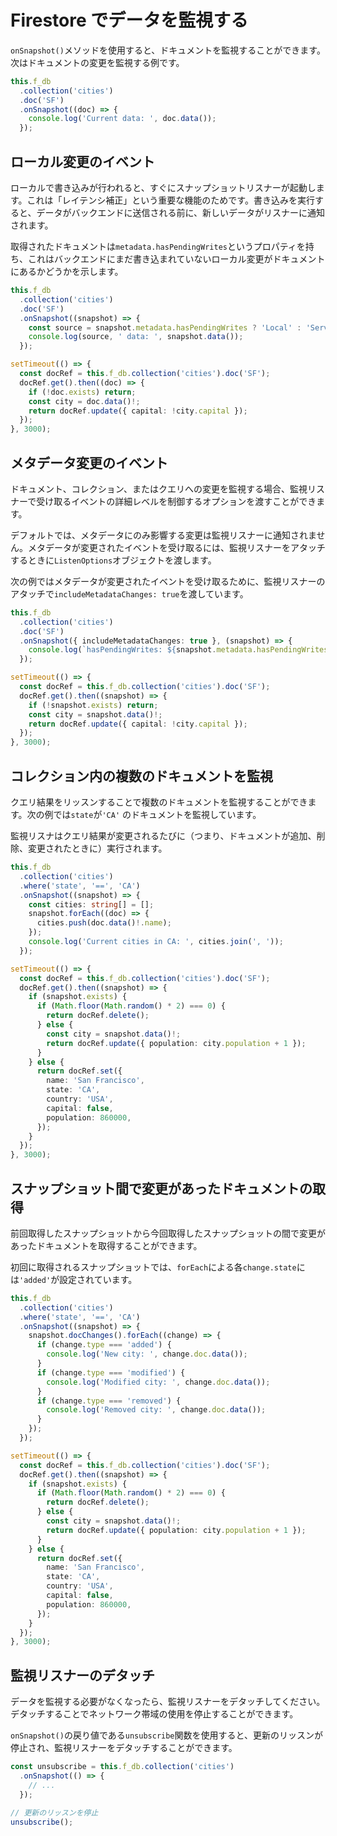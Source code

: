 # Firestore でデータを監視する

`onSnapshot()`メソッドを使用すると、ドキュメントを監視することができます。次はドキュメントの変更を監視する例です。

```ts
this.f_db
  .collection('cities')
  .doc('SF')
  .onSnapshot((doc) => {
    console.log('Current data: ', doc.data());
  });
```

## ローカル変更のイベント

ローカルで書き込みが行われると、すぐにスナップショットリスナーが起動します。これは「レイテンシ補正」という重要な機能のためです。書き込みを実行すると、データがバックエンドに送信される前に、新しいデータがリスナーに通知されます。

取得されたドキュメントは`metadata.hasPendingWrites`というプロパティを持ち、これはバックエンドにまだ書き込まれていないローカル変更がドキュメントにあるかどうかを示します。

```ts
this.f_db
  .collection('cities')
  .doc('SF')
  .onSnapshot((snapshot) => {
    const source = snapshot.metadata.hasPendingWrites ? 'Local' : 'Server';
    console.log(source, ' data: ', snapshot.data());
  });

setTimeout(() => {
  const docRef = this.f_db.collection('cities').doc('SF');
  docRef.get().then((doc) => {
    if (!doc.exists) return;
    const city = doc.data()!;
    return docRef.update({ capital: !city.capital });
  });
}, 3000);
```

## メタデータ変更のイベント

ドキュメント、コレクション、またはクエリへの変更を監視する場合、監視リスナーで受け取るイベントの詳細レベルを制御するオプションを渡すことができます。

デフォルトでは、メタデータにのみ影響する変更は監視リスナーに通知されません。メタデータが変更されたイベントを受け取るには、監視リスナーをアタッチするときに`ListenOptions`オブジェクトを渡します。

次の例ではメタデータが変更されたイベントを受け取るために、監視リスナーのアタッチで`includeMetadataChanges: true`を渡しています。

```ts
this.f_db
  .collection('cities')
  .doc('SF')
  .onSnapshot({ includeMetadataChanges: true }, (snapshot) => {
    console.log(`hasPendingWrites: ${snapshot.metadata.hasPendingWrites}, capital: ${snapshot.data()!.capital}`);
  });

setTimeout(() => {
  const docRef = this.f_db.collection('cities').doc('SF');
  docRef.get().then((snapshot) => {
    if (!snapshot.exists) return;
    const city = snapshot.data()!;
    return docRef.update({ capital: !city.capital });
  });
}, 3000);
```

## コレクション内の複数のドキュメントを監視

クエリ結果をリッスンすることで複数のドキュメントを監視することができます。次の例では`state`が`'CA'` のドキュメントを監視しています。

監視リスナはクエリ結果が変更されるたびに（つまり、ドキュメントが追加、削除、変更されたときに）実行されます。

```ts
this.f_db
  .collection('cities')
  .where('state', '==', 'CA')
  .onSnapshot((snapshot) => {
    const cities: string[] = [];
    snapshot.forEach((doc) => {
      cities.push(doc.data()!.name);
    });
    console.log('Current cities in CA: ', cities.join(', '));
  });

setTimeout(() => {
  const docRef = this.f_db.collection('cities').doc('SF');
  docRef.get().then((snapshot) => {
    if (snapshot.exists) {
      if (Math.floor(Math.random() * 2) === 0) {
        return docRef.delete();
      } else {
        const city = snapshot.data()!;
        return docRef.update({ population: city.population + 1 });
      }
    } else {
      return docRef.set({
        name: 'San Francisco',
        state: 'CA',
        country: 'USA',
        capital: false,
        population: 860000,
      });
    }
  });
}, 3000);
```

## スナップショット間で変更があったドキュメントの取得

前回取得したスナップショットから今回取得したスナップショットの間で変更があったドキュメントを取得することができます。

初回に取得されるスナップショットでは、`forEach`による各`change.state`には`'added'`が設定されています。

```ts
this.f_db
  .collection('cities')
  .where('state', '==', 'CA')
  .onSnapshot((snapshot) => {
    snapshot.docChanges().forEach((change) => {
      if (change.type === 'added') {
        console.log('New city: ', change.doc.data());
      }
      if (change.type === 'modified') {
        console.log('Modified city: ', change.doc.data());
      }
      if (change.type === 'removed') {
        console.log('Removed city: ', change.doc.data());
      }
    });
  });

setTimeout(() => {
  const docRef = this.f_db.collection('cities').doc('SF');
  docRef.get().then((snapshot) => {
    if (snapshot.exists) {
      if (Math.floor(Math.random() * 2) === 0) {
        return docRef.delete();
      } else {
        const city = snapshot.data()!;
        return docRef.update({ population: city.population + 1 });
      }
    } else {
      return docRef.set({
        name: 'San Francisco',
        state: 'CA',
        country: 'USA',
        capital: false,
        population: 860000,
      });
    }
  });
}, 3000);
```

## 監視リスナーのデタッチ

データを監視する必要がなくなったら、監視リスナーをデタッチしてください。デタッチすることでネットワーク帯域の使用を停止することができます。

`onSnapshot()`の戻り値である`unsubscribe`関数を使用すると、更新のリッスンが停止され、監視リスナーをデタッチすることができます。

```ts
const unsubscribe = this.f_db.collection('cities')
  .onSnapshot(() => {
    // ...
  });

// 更新のリッスンを停止
unsubscribe();
```
